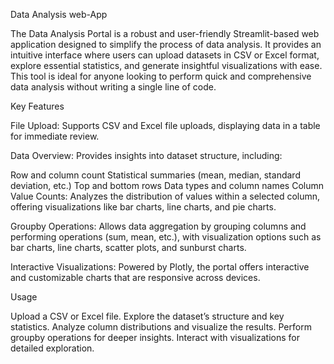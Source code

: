 Data Analysis web-App

The Data Analysis Portal is a robust and user-friendly Streamlit-based web application designed to simplify the process of data analysis. It provides an intuitive interface where users can upload datasets in CSV or Excel format, explore essential statistics, and generate insightful visualizations with ease. This tool is ideal for anyone looking to perform quick and comprehensive data analysis without writing a single line of code.

Key Features

File Upload: Supports CSV and Excel file uploads, displaying data in a table for immediate review.

Data Overview: Provides insights into dataset structure, including:

Row and column count
Statistical summaries (mean, median, standard deviation, etc.)
Top and bottom rows
Data types and column names
Column Value Counts: Analyzes the distribution of values within a selected column, offering visualizations like bar charts, line charts, and pie charts.

Groupby Operations: Allows data aggregation by grouping columns and performing operations (sum, mean, etc.), with visualization options such as bar charts, line charts, scatter plots, and sunburst charts.

Interactive Visualizations: Powered by Plotly, the portal offers interactive and customizable charts that are responsive across devices.

Usage

Upload a CSV or Excel file.
Explore the dataset’s structure and key statistics.
Analyze column distributions and visualize the results.
Perform groupby operations for deeper insights.
Interact with visualizations for detailed exploration.


